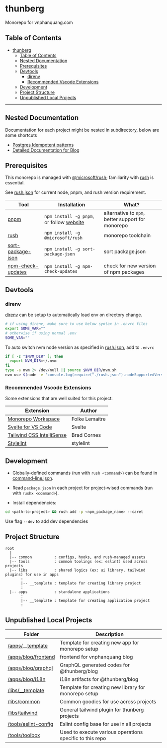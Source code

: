 # thunberg

Monorepo for vnphanquang.com

## Table of Contents

- [thunberg](#thunberg)
  - [Table of Contents](#table-of-contents)
  - [Nested Documentation](#nested-documentation)
  - [Prerequisites](#prerequisites)
  - [Devtools](#devtools)
    - [direnv](#direnv)
    - [Recommended Vscode Extensions](#recommended-vscode-extensions)
  - [Development](#development)
  - [Project Structure](#project-structure)
  - [Unpublished Local Projects](#unpublished-local-projects)

---

## Nested Documentation

Documentation for each project might be nested in subdirectory, below are some shortcuts

- [Postgres Idempotent patterns](./docs/postgres/idempotency.md)
- [Detailed Documentation for Blog](./apps/blog/README.md)

## Prerequisites

This monorepo is managed with [@microsoft/rush][rush]; familiarity with [rush] is essential.

See [rush.json] for current node, pnpm, and rush version requirement.

| Tool                | Installation                                     | What?                                             |
| ------------------- | ------------------------------------------------ | ------------------------------------------------- |
| [pnpm]              | `npm install -g pnpm`, or follow [website][pnpm] | alternative to `npm`, better support for monorepo |
| [rush]              | `npm install -g @microsoft/rush`                 | monorepo toolchain                                |
| [sort-package-json] | `npm install -g sort-package-json`               | sort package.json                                 |
| [npm-check-updates] | `npm install -g npm-check-updates`               | check for new version of npm packages             |

## Devtools

### direnv

[direnv] can be setup to automatically load env on directory change.

```bash
# if using direnv, make sure to use below syntax in .envrc files
export SOME_VAR=""
# otherwise if using normal .env
SOME_VAR=""
```

To auto switch nvm node version as specified in [rush.json], add to `.envrc`

```bash
if [ -z "$NVM_DIR" ]; then
  export NVM_DIR=~/.nvm
fi
type -a nvm 2> /dev/null || source $NVM_DIR/nvm.sh
nvm use $(node -e 'console.log(require("./rush.json").nodeSupportedVersionRange)')
```

### Recommended Vscode Extensions

Some extensions that are well suited for this project:

| Extension                                                                                                  | Author         |
| ---------------------------------------------------------------------------------------------------------- | -------------- |
| [Monorepo Workspace](https://marketplace.visualstudio.com/items?itemName=folke.vscode-monorepo-workspace)  | Folke Lemaitre |
| [Svelte for VS Code](https://marketplace.visualstudio.com/items?itemName=svelte.svelte-vscode)             | Svelte         |
| [Tailwind CSS IntelliSense](https://marketplace.visualstudio.com/items?itemName=bradlc.vscode-tailwindcss) | Brad Cornes    |
| [Stylelint](https://marketplace.visualstudio.com/items?itemName=stylelint.vscode-stylelint)                | stylelint      |


## Development

- Globally-defined commands (run with `rush <command>`) can be found in [command-line.json](./common/config/rush/command-line.json).

- Read `package.json` in each project for project-wised commands (run with `rushx <command>`).

- Install dependencies:

```bash
cd <path-to-project> && rush add -p <npm_package_name> --caret
```

Use flag `--dev` to add dev dependencies

## Project Structure

```dir
root
  |
  |-- common          : configs, hooks, and rush-managed assets
  |-- tools           : common toolings (ex: eslint) used across projects
  |-- libs            : shared logics (ex: ui library, tailwind plugins) for use in apps
       :
       |-- __template : template for creating library project
       :
  |-- apps            : standalone applications
       :
       |-- __template : template for creating application project
       :
```

<!-- GENERATED PROJECT SUMMARY START -->

## Unpublished Local Projects

<!-- the table below was generated using the ./tools/toolbox (readme) script -->

| Folder | Description |
| ------ | -----------|
| [/apps/__template](./apps/__template/) | Template for creating new app for monorepo setup |
| [/apps/blog/frontend](./apps/blog/frontend/) | frontend for vnphanquang blog |
| [/apps/blog/graphql](./apps/blog/graphql/) | GraphQL generated codes for @thunberg/blog |
| [/apps/blog/i18n](./apps/blog/i18n/) | i18n artifacts for @thunberg/blog |
| [/libs/__template](./libs/__template/) | Template for creating new library for monorepo setup |
| [/libs/common](./libs/common/) | Common goodies for use across projects |
| [/libs/tailwind](./libs/tailwind/) | General tailwind plugin for thunberg projects |
| [/tools/eslint-config](./tools/eslint-config/) | Eslint config base for use in all projects |
| [/tools/toolbox](./tools/toolbox/) | Used to execute various operations specific to this repo |

<!-- GENERATED PROJECT SUMMARY END -->

[rush]: https://rushjs.io/
[pnpm]: https://pnpm.io/
[sort-package-json]: https://www.npmjs.com/package/sort-package-json
[npm-check-updates]: https://www.npmjs.com/package/npm-check-**updates**
[direnv]: https://direnv.net/
[rush.json]: ./rush.json

